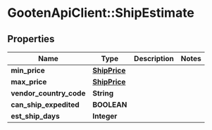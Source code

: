 # GootenApiClient::ShipEstimate

## Properties
Name | Type | Description | Notes
------------ | ------------- | ------------- | -------------
**min_price** | [**ShipPrice**](ShipPrice.md) |  | 
**max_price** | [**ShipPrice**](ShipPrice.md) |  | 
**vendor_country_code** | **String** |  | 
**can_ship_expedited** | **BOOLEAN** |  | 
**est_ship_days** | **Integer** |  | 



